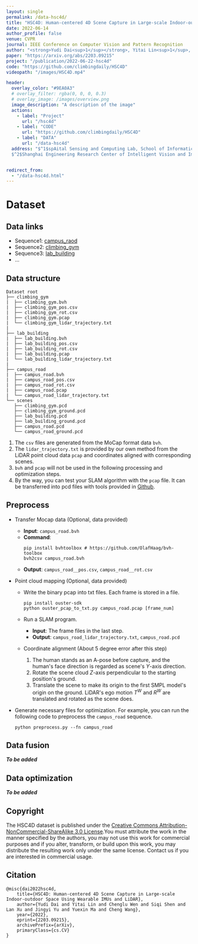 ```yaml
---
layout: single
permalink: /data-hsc4d/
title: "HSC4D: Human-centered 4D Scene Capture in Large-scale Indoor-outdoor Space Using Wearable IMUs and LiDAR"
date: 2022-06-14
author_profile: false
venue: CVPR
journal: IEEE Conference on Computer Vision and Pattern Recognition
author: "<strong>Yudi Dai<sup>1</sup></strong>, Yitai Lin<sup>1</sup>, Chenglu Wen<sup>1, *</sup>, Siqi Shen<sup>1</sup>, Lan Xu<sup>2</sup>, Jingyi Yu<sup>2</sup>, Yuexin Ma<sup>2</sup>, Cheng Wang<sup>1</sup>"
paper: "https://arxiv.org/abs/2203.09215"
project: "/publication/2022-06-22-hsc4d"
code: "https://github.com/climbingdaily/HSC4D"
videopath: "/images/HSC4D.mp4"

header:
  overlay_color: "#9EA0A3"
  # overlay_filter: rgba(0, 0, 0, 0.3)
  # overlay_image: /images/overview.png
  image_description: "A description of the image"
  actions:
    - label: "Project"
      url: "/hsc4d"
    - label: "CODE"
      url: "https://github.com/climbingdaily/HSC4D"
    - label: "DATA"
      url: "/data-hsc4d"
  address: "$^1$spAital Sensing and Computing Lab, School of Informatics, Xiamen Universtiy, China<br>
  $^2$Shanghai Engineering Research Center of Intelligent Vision and Imaging, ShanghaiTech Universtiy, China"


redirect_from: 
  - "/data-hsc4d.html"
---
```


# Dataset

## Data links
- Sequence1: [campus_raod](https://drive.google.com/file/d/1fznVjBwezkJyRoTTEjxNBp7uJBaPgAJB/view?usp=sharing)<br>
- Sequence2: [climbing_gym](/hsc4d)<br>
- Sequence3: [lab_building](/hsc4d)
- ...

## Data structure
```
Dataset root
├── climbing_gym
|  ├── climbing_gym.bvh
|  ├── climbing_gym_pos.csv
|  ├── climbing_gym_rot.csv
|  ├── climbing_gym.pcap
|  └── climbing_gym_lidar_trajectory.txt 
| 
├── lab_building
|  ├── lab_building.bvh
|  ├── lab_building_pos.csv
|  ├── lab_building_rot.csv
|  ├── lab_building.pcap
|  └── lab_building_lidar_trajectory.txt 
|  
├── campus_road
|  ├── campus_road.bvh
|  ├── campus_road_pos.csv
|  ├── campus_road_rot.csv
|  ├── campus_road.pcap
|  └── campus_road_lidar_trajectory.txt 
└── scenes
   ├── climbing_gym.pcd
   ├── climbing_gym_ground.pcd
   ├── lab_building.pcd
   ├── lab_building_ground.pcd
   ├── campus_road.pcd
   └── campus_road_ground.pcd
```
1. The `csv` files are generated from the MoCap format data `bvh`. <br>
2. The `lidar_trajectory.txt` is provided by our own method from the LiDAR point cloud data `pcap` and coordinates aligned with corresponding scenes. <br>
3. `bvh` and `pcap` will not be used in the following processing and optimization steps.
4. By the way, you can test your SLAM algorithm with the `pcap` file. It can be transferred into pcd files with tools provided in [Github](https://github.com/climbingdaily/HSC4D).

## Preprocess
- Transfer Mocap data  (Optional, data provided)
  - **Input**: `campus_road.bvh`
  - **Command**: 
      ```
      pip install bvhtoolbox # https://github.com/OlafHaag/bvh-toolbox
      bvh2csv campus_road.bvh
      ```
  - **Output**: `campus_road__pos.csv`, `campus_road__rot.csv`


- Point cloud mapping (Optional, data provided)
  - Write the binary pcap into txt files. Each frame is stored in a file.
    ```
    pip install ouster-sdk 
    python ouster_pcap_to_txt.py campus_road.pcap [frame_num]
    ```
  - Run a SLAM program.
    - **Input**: The frame files in the last step.
    - **Output**: `campus_road_lidar_trajectory.txt`, `campus_road.pcd` 
  
  - Coordinate alignment (About 5 degree error after this step)
  
    1. The human stands as an A-pose before capture, and the human's face direction is regarded as scene's $Y$-axis direction. 
    2. Rotate the scene cloud $Z$-axis perpendicular to the starting position's ground. 
    3. Translate the scene to make its origin to the first SMPL model's origin on the ground. LiDAR's ego motion $T^W$ and $R^W$ are translated and rotated as the scene does. 
    
- Generate necessary files for optimization. For example, you can run the following code to preprocess the `campus_road` sequence.
  ```
  python preprocess.py --fn campus_road
  ```

## Data fusion
***To be added***

## Data optimization
***To be added***


## Copyright
The HSC4D dataset is published under the [Creative Commons Attribution-NonCommercial-ShareAlike 3.0 License](https://creativecommons.org/licenses/by-nc-sa/3.0/).You must attribute the work in the manner specified by the authors, you may not use this work for commercial purposes and if you alter, transform, or build upon this work, you may distribute the resulting work only under the same license. Contact us if you are interested in commercial usage.


## Citation
```
@misc{dai2022hsc4d,
    title={HSC4D: Human-centered 4D Scene Capture in Large-scale Indoor-outdoor Space Using Wearable IMUs and LiDAR},
    author={Yudi Dai and Yitai Lin and Chenglu Wen and Siqi Shen and Lan Xu and Jingyi Yu and Yuexin Ma and Cheng Wang},
    year={2022},
    eprint={2203.09215},
    archivePrefix={arXiv},
    primaryClass={cs.CV}
}
```
